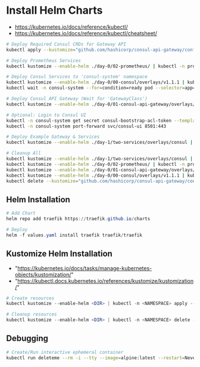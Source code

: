 # Install Helm Charts

* https://kubernetes.io/docs/reference/kubectl/
* https://kubernetes.io/docs/reference/kubectl/cheatsheet/

```bash
# Deploy Required Consul CRDs for Gateway API
kubectl apply --kustomize="github.com/hashicorp/consul-api-gateway/config/crd?ref=v0.5.4"

# Deploy Prometheus Services
kubectl kustomize --enable-helm ./day-0/02-prometheus/ | kubectl -n prometheus-system apply --filename -

# Deploy Consul Services to 'consul-system' namespace
kubectl kustomize --enable-helm ./day-0/00-consul/overlays/v1.1.1 | kubectl -n consul-system apply --filename -
kubectl wait -n consul-system --for=condition=ready pod --selector=app=consul --timeout=90s

# Deploy Consul API Gateway (Wait for 'GatewayClass')
kubectl kustomize --enable-helm ./day-0/01-consul-api-gateway/overlays/v1.15.1 | kubectl -n consul-system apply --filename -

# Optional: Login to Consul UI
kubectl -n consul-system get secret consul-bootstrap-acl-token --template="{{ .data.token | base64decode }}"
kubectl -n consul-system port-forward svc/consul-ui 8501:443

# Deploy Example Gateway & Services
kubectl kustomize --enable-helm ./day-1/two-services/overlays/consul | kubectl -n default apply --filename -

# Cleanup All
kubectl kustomize --enable-helm ./day-1/two-services/overlays/consul | kubectl -n default delete --filename -
kubectl kustomize --enable-helm ./day-0/02-prometheus/ | kubectl -n prometheus-system delete --filename -
kubectl kustomize --enable-helm ./day-0/01-consul-api-gateway/overlays/v1.15.1 | kubectl -n consul-system delete --filename -
kubectl kustomize --enable-helm ./day-0/00-consul/overlays/v1.1.1 | kubectl -n consul-system delete --filename -
kubectl delete --kustomize="github.com/hashicorp/consul-api-gateway/config/crd?ref=v0.5.4"
```

## Helm Installation
```powershell
# Add Chart
helm repo add traefik https://traefik.github.io/charts

# Deploy
helm -f values.yaml install traefik traefik/traefik
```
## Kustomize Helm Installation

  * "https://kubernetes.io/docs/tasks/manage-kubernetes-objects/kustomization/"
  * "https://kubectl.docs.kubernetes.io/references/kustomize/kustomization/"

```powershell
# Create resources
kubectl kustomize --enable-helm <DIR> | kubectl -n <NAMESPACE> apply --filename -

# Cleanup resources
kubectl kustomize --enable-helm <DIR> | kubectl -n <NAMESPACE> delete --filename -
```

## Debugging

```bash
# Create/Run interactive ephemeral container
kubectl run deleteme --rm -i --tty --image=alpine:latest --restart=Never -- ash
```